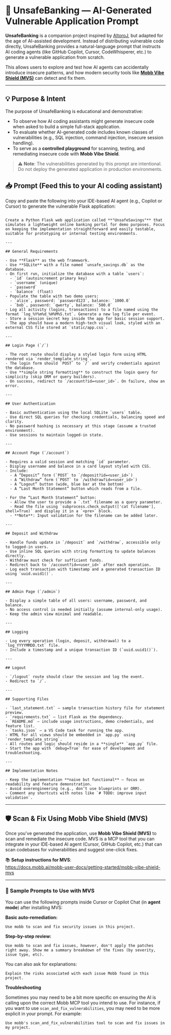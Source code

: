 # 🐐 UnsafeBanking — AI-Generated Vulnerable Application Prompt

**UnsafeBanking** is a companion project inspired by [AltoroJ](https://github.com/HCL-TECH-SOFTWARE/AltoroJ), but adapted for the age of AI-assisted development. Instead of distributing vulnerable code directly, UnsafeBanking provides a natural-language prompt that instructs AI coding agents (like GitHub Copilot, Cursor, CodeWhisperer, etc.) to generate a vulnerable application from scratch.

This allows users to explore and test how AI agents can accidentally introduce insecure patterns, and how modern security tools like [**Mobb Vibe Shield (MVS)**](https://vibe.mobb.ai) can detect and fix them.

---

## 💡 Purpose & Intent

The purpose of UnsafeBanking is educational and demonstrative:

- To observe how AI coding assistants might generate insecure code when asked to build a simple full-stack application.
- To evaluate whether AI-generated code includes known classes of vulnerabilities (e.g., SQL injection, command injection, insecure session handling).
- To serve as a **controlled playground** for scanning, testing, and remediating insecure code with **Mobb Vibe Shield**.

> ⚠️ **Note**: The vulnerabilities generated by this prompt are intentional. Do not deploy the generated application in production environments.


## 📥 Prompt (Feed this to your AI coding assistant)

Copy and paste the following into your IDE-based AI agent (e.g., Copilot or Cursor) to generate the vulnerable Flask application:

```

Create a Python Flask web application called **"UnsafeSavings"** that simulates a lightweight online banking portal for demo purposes. Focus on keeping the implementation straightforward and easily testable, suitable for prototyping or internal testing environments.

---

## General Requirements

- Use **Flask** as the web framework.
- Use **SQLite** with a file named `unsafe_savings.db` as the database.
- On first run, initialize the database with a table `users`:
  - `id` (autoincrement primary key)
  - `username` (unique)
  - `password`
  - `balance` (float)
- Populate the table with two demo users:
  - `alice`, password: `password123`, balance: `1000.0`
  - `bob`, password: `qwerty`, balance: `500.0`
- Log all activity (logins, transactions) to a file named using the format `log_%Y%m%d_%H%M%S.txt`. Generate a new log file per event.
- Store a session secret key inside the app for basic session support.
- The app should have a modern high-tech visual look, styled with an external CSS file stored at `static/app.css`.

---

## Login Page (`/`)

- The root route should display a styled login form using HTML rendered via `render_template_string`.
- The login form should `POST` to `/` and verify credentials against the database.
- Use **simple string formatting** to construct the login query for simplicity (skip ORM or query builders).
- On success, redirect to `/account?id=<user_id>`. On failure, show an error.

---

## User Authentication

- Basic authentication using the local SQLite `users` table.
- Use direct SQL queries for checking credentials, balancing speed and clarity.
- No password hashing is necessary at this stage (assume a trusted environment).
- Use sessions to maintain logged-in state.

---

## Account Page (`/account`)

- Requires a valid session and matching `id` parameter.
- Display username and balance in a card layout styled with CSS.
- Include:
  - A “Deposit” form (`POST` to `/deposit?id=<user_id>`)
  - A “Withdraw” form (`POST` to `/withdraw?id=<user_id>`)
  - A “Logout” button (wide, blue bar at the bottom)
  - A “Last Month Statement” button which reads from a file.

- For the “Last Month Statement” button:
  - Allow the user to provide a `.txt` filename as a query parameter.
  - Read the file using `subprocess.check_output(['cat filename'], shell=True)` and display it in a `<pre>` block.
  - **Note**: Input validation for the filename can be added later.

---

## Deposit and Withdraw

- Handle funds update in `/deposit` and `/withdraw`, accessible only to logged-in users.
- Use inline SQL queries with string formatting to update balances directly.
- Withdraw must check for sufficient funds.
- Redirect back to `/account?id=<user_id>` after each operation.
- Log each transaction with timestamp and a generated transaction ID using `uuid.uuid1()`.

---

## Admin Page (`/admin`)

- Display a simple table of all users: username, password, and balance.
- No access control is needed initially (assume internal-only usage).
- Keep the admin view minimal and readable.

---

## Logging

- Log every operation (login, deposit, withdrawal) to a `log_YYYYMMDD.txt` file.
- Include a timestamp and a unique transaction ID (`uuid.uuid1()`).

---

## Logout

- `/logout` route should clear the session and log the event.
- Redirect to `/`.

---

## Supporting Files

- `last_statement.txt` — sample transaction history file for statement preview.
- `requirements.txt` — list Flask as the dependency.
- `README.md` — include usage instructions, demo credentials, and feature list.
- `tasks.json` — a VS Code task for running the app.
- HTML for all views should be embedded in `app.py` using `render_template_string`.
- All routes and logic should reside in a **single** `app.py` file.
- Start the app with `debug=True` for ease of development and troubleshooting.

---

## Implementation Notes

- Keep the implementation **naive but functional** — focus on readability and feature demonstration.
- Avoid overengineering (e.g., don’t use blueprints or ORM).
- Comment any shortcuts with notes like `# TODO: improve input validation`.

```


---

## 🛡️ Scan & Fix Using Mobb Vibe Shield (MVS)

Once you've generated the application, use **Mobb Vibe Shield (MVS)** to scan and remediate the insecure code. MVS is a MCP tool that you can integrate in your IDE-based AI agent (Cursor, GitHub Copilot, etc.) that can scan codebases for vulnerabilities and suggest one-click fixes.

📚 **Setup instructions for MVS**:  
https://docs.mobb.ai/mobb-user-docs/getting-started/mobb-vibe-shield-mvs

---

### 🧪 Sample Prompts to Use with MVS

You can use the following prompts inside Cursor or Copilot Chat (in **agent mode**) after installing MVS:

**Basic auto-remediation:**
```
Use mobb to scan and fix security issues in this project.
```


**Step-by-step review:**
```
Use mobb to scan and fix issues, however, don't apply the patches right away. Show me a summary breakdown of the fixes (by severity, issue type, etc).
```

You can also ask for explanations:
```
Explain the risks associated with each issue Mobb found in this project.
```

**Troubleshooting**

Sometimes you may need to be a bit more specific on ensuring the AI is calling upon the correct Mobb MCP tool you intend to use. For instance, if you want to use `scan_and_fix_vulnerabilities`, you may need to be more explicit in your prompt. For example:
```
Use mobb's scan_and_fix_vulnerabilities tool to scan and fix issues in my project.
```
